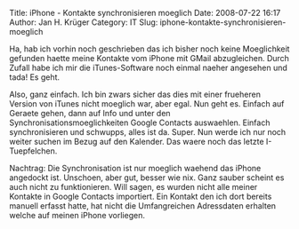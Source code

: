 Title: iPhone - Kontakte synchronisieren moeglich
Date: 2008-07-22 16:17
Author: Jan H. Krüger
Category: IT
Slug: iphone-kontakte-synchronisieren-moeglich

Ha, hab ich vorhin noch geschrieben das ich bisher noch keine
Moeglichkeit gefunden haette meine Kontakte vom iPhone mit GMail
abzugleichen. Durch Zufall habe ich mir die iTunes-Software noch einmal
naeher angesehen und tada! Es geht.  
  
Also, ganz einfach. Ich bin zwars sicher das dies mit einer frueheren
Version von iTunes nicht moeglich war, aber egal. Nun geht es. Einfach
auf Geraete gehen, dann auf Info und unter den
Synchronisationsmoeglichkeiten Google Contacts auswaehlen. Einfach
synchronisieren und schwupps, alles ist da. Super. Nun werde ich nur
noch weiter suchen im Bezug auf den Kalender. Das waere noch das letzte
I-Tuepfelchen.  
  
Nachtrag: Die Synchronisation ist nur moeglich waehend das iPhone
angedockt ist. Unschoen, aber gut, besser wie nix. Ganz sauber scheint
es auch nicht zu funktionieren. Will sagen, es wurden nicht alle meiner
Kontakte in Google Contacts importiert. Ein Kontakt den ich dort bereits
manuell erfasst hatte, hat nicht die Umfangreichen Adressdaten erhalten
welche auf meinen iPhone vorliegen.

